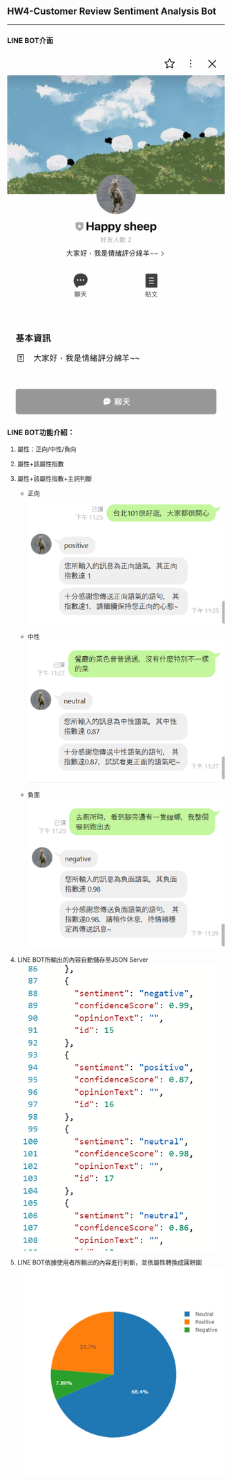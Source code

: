 ## HW4-Customer Review Sentiment Analysis Bot
----
### LINE BOT介面
![擷取5](./pic/%E6%93%B7%E5%8F%965.PNG)

### LINE BOT功能介紹：
1. 屬性：正向/中性/負向
2. 屬性+該屬性指數
3. 屬性+該屬性指數+主詞判斷
    - 正向
    ![擷取1](./pic/%E6%93%B7%E5%8F%961.PNG)


    - 中性
    ![擷取2](./pic/%E6%93%B7%E5%8F%962.PNG)

    - 負面
    ![擷取3](./pic/%E6%93%B7%E5%8F%963.PNG)
4. LINE BOT所輸出的內容自動儲存至JSON Server
![擷取6](./pic/%E6%93%B7%E5%8F%966.PNG)

5. LINE BOT依據使用者所輸出的內容進行判斷，並依屬性轉換成圓餅圖
![擷取7](./pic/%E6%93%B7%E5%8F%967.png)